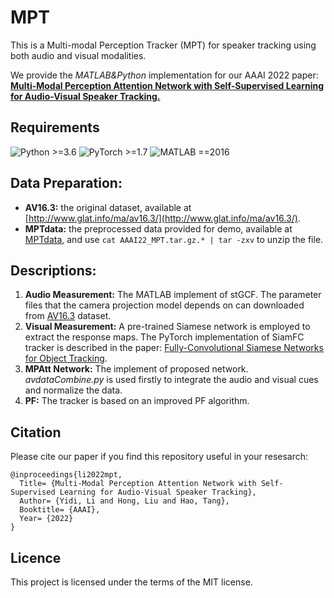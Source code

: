  # MPT
This is a Multi-modal Perception Tracker (MPT) for speaker tracking using both audio and visual modalities. 

We provide the *MATLAB&Python* implementation for our AAAI 2022 paper: [**Multi-Modal Perception Attention Network with Self-Supervised Learning for Audio-Visual Speaker Tracking.**](https://arxiv.org/abs/2112.07423)
## Requirements
![Python >=3.6](https://img.shields.io/badge/Python->=3.6-yellow.svg) ![PyTorch >=1.7](https://img.shields.io/badge/PyTorch->=1.7-blue.svg)  ![MATLAB ==2016](https://img.shields.io/badge/MATLAB-==2016-pink.svg)

## Data Preparation:
- **AV16.3:** the original dataset, available at [http://www.glat.info/ma/av16.3/](http://www.glat.info/ma/av16.3/).
- **MPTdata:** the preprocessed data provided for demo, available at [MPTdata](https://disk.pku.edu.cn:443/link/A7DB74EE5F407F4AA43D5BBFDE05AB95), and use `cat AAAI22_MPT.tar.gz.* | tar -zxv` to unzip the file.

## Descriptions:
1. **Audio Measurement:**  The MATLAB implement of stGCF. The parameter files that the camera projection model depends on can downloaded from [AV16.3](http://www.glat.info/ma/av16.3/) dataset.
2. **Visual Measurement:** A pre-trained Siamese network is employed to extract the response maps.
The PyTorch implementation of SiamFC tracker is described in the paper: [Fully-Convolutional Siamese Networks for Object Tracking](https://www.robots.ox.ac.uk/~luca/siamese-fc.html).
3. **MPAtt Network:** The implement of proposed network.
*avdataCombine.py* is used firstly to integrate the audio and visual cues and normalize the data.
4. **PF:** The tracker is based on an improved PF algorithm.


## Citation
Please cite our paper if you find this repository useful in your resesarch:
```
@inproceedings{li2022mpt,
  Title= {Multi-Modal Perception Attention Network with Self-Supervised Learning for Audio-Visual Speaker Tracking},
  Author= {Yidi, Li and Hong, Liu and Hao, Tang},
  Booktitle= {AAAI},
  Year= {2022}
}
```


## Licence
This project is licensed under the terms of the MIT license.


